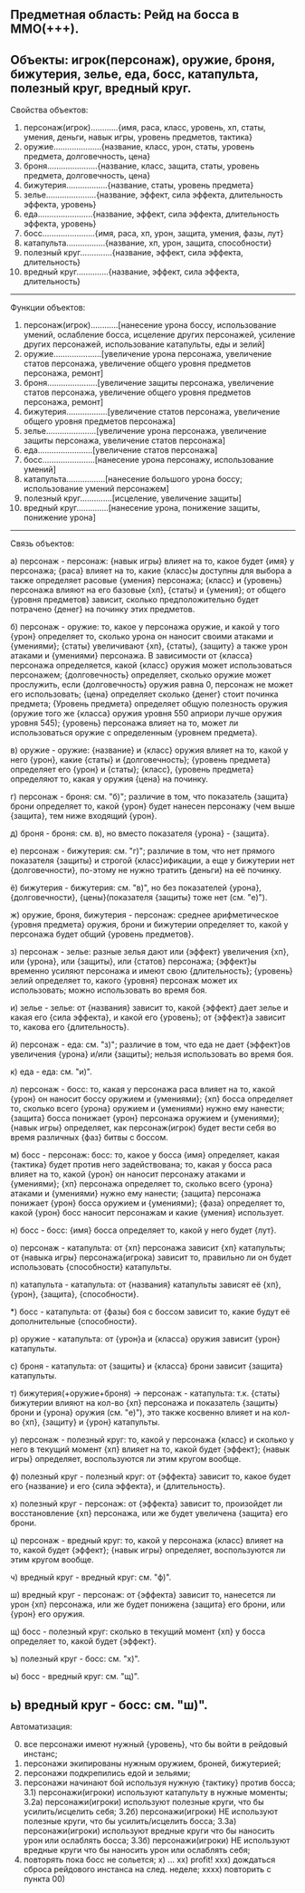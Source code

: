﻿Предметная область: Рейд на босса в ММО(+++).
---------------------------------------------

Объекты: игрок(персонаж), оружие, броня, бижутерия, зелье, еда, босс, катапульта, полезный круг, вредный круг.
--------------------------------------------------------------------------------------------------------------

Свойства объектов: 

1) персонаж(игрок)............{имя, раса, класс, уровень, хп, статы, умения, деньги, навык игры, уровень предметов, тактика}
2) оружие.....................{название, класс, урон, статы, уровень предмета, долговечность, цена}
3) броня......................{название, класс, защита, статы, уровень предмета, долговечность, цена}
4) бижутерия..................{название, статы, уровень предмета}
5) зелье......................{название, эффект, сила эффекта, длительность эффекта, уровень}
6) еда........................{название, эффект, сила эффекта, длительность эффекта, уровень}
7) босс.......................{имя, раса, хп, урон, защита, умения, фазы, лут}
8) катапульта.................{название, хп, урон, защита, способности}
9) полезный круг..............{название, эффект, сила эффекта, длительность}
10) вредный круг..............{название, эффект, сила эффекта, длительность}
----------------------------------------------------------------------------

Функции объектов:

1) персонаж(игрок)............[нанесение урона боссу, использование умений, ослабление босса, исцеление других персонажей, усиление других персонажей, 
                              использование катапульты, еды и зелий]
2) оружие.....................[увеличение урона персонажа, увеличение статов персонажа, увеличение общего уровня предметов персонажа, ремонт]
3) броня......................[увеличение защиты персонажа, увеличение статов персонажа, увеличение общего уровня предметов персонажа, ремонт]
4) бижутерия..................[увеличение статов персонажа, увеличение общего уровня предметов персонажа]
5) зелье......................[увеличение урона персонажа, увеличение защиты персонажа, увеличение статов персонажа]
6) еда........................[увеличение статов персонажа]
7) босс.......................[нанесение урона персонажу, использование умений]
8) катапульта.................[нанесение большого урона боссу; использование умений персонажем]
9) полезный круг..............[исцеление, увеличение защиты]
10) вредный круг..............[нанесение урона, понижение защиты, понижение урона]
----------------------------------------------------------------------------------------------------------------

Связь объектов:

а) персонаж - персонаж: {навык игры} влияет на то, какое будет {имя} у персонажа; {раса} влияет на то, какие {класс}ы доступны для выбора а также определяет
   расовые {умения} персонажа; {класс} и {уровень} персонажа влияют на его базовые {хп}, {статы} и {умения}; от общего {уровня предметов} зависит, сколько
   предположительно будет потрачено {денег} на починку этих предметов.

б) персонаж - оружие: то, какое у персонажа оружие, и какой у того {урон} определяет то, сколько урона он наносит своими атаками и {умениями}; {статы} 
   увеличивают {хп}, {статы}, {защиту} а также урон атаками и {умениями} персонажа. В зависимости от {класса} персонажа определяется, какой {класс} 
   оружия может использоваться персонажем; {долговечность} определяет, сколько оружие может прослужить, если {долговечность} оружия равна 0, персонаж не может 
   его использовать; {цена} определяет сколько {денег} стоит починка предмета; {Уровень предмета} определяет общую полезность оружия (оружие того же 
   {класса} оружия уровня 550 априори лучше оружия уровня 545); {уровень} персонажа влияет на то, может ли использоваться оружие с определенным {уровнем предмета}.
   
в) оружие - оружие: {название} и {класс} оружия влияет на то, какой у него {урон}, какие {статы} и {долговечность}; {уровень предмета} определяет его {урон} и {статы};
   {класс}, {уровень предмета} определяют то, какая у оружия {цена} на починку.
   

г) персонаж - броня: см. "б)"; различие в том, что показатель {защита} брони определяет то, какой {урон} будет нанесен персонажу (чем выше {защита},
   тем ниже входящий {урон}.

д) броня - броня: см. в), но вместо показателя {урона} - {защита}.

е) персонаж - бижутерия: см. "г)"; различие в том, что нет прямого показателя {защиты} и строгой {класс}ификации, а еще у бижутерии нет {долговечности},
   по-этому не нужно тратить {деньги} на её починку.

ё) бижутерия - бижутерия: см. "в)", но без показателей {урона}, {долговечности}, {цены}(показателя {защиты} тоже нет (см. "е)").
   
ж) оружие, броня, бижутерия - персонаж: среднее арифметическое {уровня предмета} оружия, брони и бижутерии определяет то, какой у персонажа будет общий {уровень предметов}.

з) персонаж - зелье: разные зелья дают или {эффект} увеличения {хп}, или {урона}, или {защиты}, или {статов} персонажа; {эффект}ы временно усиляют 
   персонажа и имеют свою {длительность}; {уровень} зелий определяет то, какого {уровня} персонаж может их использовать; можно использовать во время боя.

и) зелье - зелье: от {названия} зависит то, какой {эффект} дает зелье и какая его {сила эффекта}, и какой его {уровень}; от {эффект}а зависит то, какова 
   его {длительность}.

й) персонаж - еда: см. "з)"; различие в том, что еда не дает {эффект}ов увеличения {урона} и/или {защиты}; нельзя использовать во время боя.

к) еда - еда: см. "и)".

л) персонаж - босс: то, какая у персонажа раса влияет на то, какой {урон} он наносит боссу оружием и {умениями}; {хп} босса определяет то, сколько всего 
   {урона} оружием и {умениями} нужно ему нанести; {защита} босса понижает {урон} персонажа оружием и {умениями}; {навык игры} определяет, как персонаж(игрок)
   будет вести себя во время различных {фаз} битвы с боссом.

м) босс - персонаж: босс: то, какое у босса {имя} определяет, какая {тактика} будет против него задействована; то, какая у босса раса влияет на то, какой {урон} он
   наносит персонажу атаками и {умениями}; {хп} персонажа определяет то, сколько всего {урона} атаками и {умениями} нужно ему нанести; {защита} персонажа 
   понижает {урон} босса оружием и {умениями}; {фаза} определяет то, какой {урон} босс наносит персонажам и какие {умения} использует.

н) босс - босс: {имя} босса определяет то, какой у него будет {лут}.

о) персонаж - катапульта: от {хп} персонажа зависит {хп} катапульты; от {навыка игры} персонажа(игрока) зависит то, правильно ли он будет использовать
   {способности} катапульты.

п) катапульта - катапульта: от {названия} катапульты зависят её {хп}, {урон}, {защита}, {способности}.

*) босс - катапульта: от {фазы} боя с боссом зависит то, какие будут её дополнительные {способности}.

р) оружие - катапульта: от {урон}а и {класса} оружия зависит {урон} катапульты.

с) броня - катапульта: от {защиты} и {класса} брони зависит {защита} катапульты.

т) бижутерия(+оружие+броня) -> персонаж - катапульта: т.к. {статы} бижутерии влияют на кол-во {хп} персонажа и показатель {защиты} брони и {урона} оружия (см. "е)"), 
   это также косвенно влияет и на кол-во {хп}, {защиту} и {урон} катапульты.

у) персонаж - полезный круг: то, какой у персонажа {класс} и сколько у него в текущий момент {хп} влияет на то, какой будет {эффект}; 
   {навык игры} определяет, воспользуются ли этим кругом вообще.

ф) полезный круг - полезный круг: от {эффекта} зависит то, какое будет его {название} и его {сила эффекта}, и {длительность}.

х) полезный круг - персонаж: от {эффекта} зависит то, произойдет ли восстановление {хп} персонажа, или же будет увеличена {защита} его брони.

ц) персонаж - вредный круг: то, какой у персонажа {класс} влияет на то, какой будет {эффект}; {навык игры} определяет, воспользуются ли этим кругом вообще.

ч) вредный круг - вредный круг: см. "ф)".

ш) вредный круг - персонаж: от {эффекта} зависит то, нанесется ли урон {хп} персонажа, или же будет понижена {защита} его брони, или {урон} его оружия.

щ) босс - полезный круг: сколько в текущий момент {хп} у босса определяет то, какой будет {эффект}.

ъ) полезный круг - босс: см. "х)".

ы) босс - вредный круг: см. "щ)".

ь) вредный круг - босс: см. "ш)".
---------------------------------

Автоматизация:

00) все персонажи имеют нужный {уровень}, что бы войти в рейдовый инстанс;
1) персонажи экипированы нужным оружием, броней, бижутерией;
2) персонажи подкрепились едой и зельями;
3) персонажи начинают бой используя нужную {тактику} против босса;
   3.1) персонажи(игроки) используют катапульту в нужные моменты;
   3.2а) персонажи(игроки) используют полезные круги, что бы усилить/исцелить себя;
   3.2б) персонажи(игроки) НЕ используют полезные круги, что бы усилить/исцелить босса;
   3.3а) персонажи(игроки) используют вредные круги что бы наносить урон или ослаблять босса;
   3.3б) персонажи(игроки) НЕ используют вредные круги что бы наносить урон или ослаблять себя;
4) повторять пока босс не сольется;
x) ...
xx) profit!
xxx) дождаться сброса рейдового инстанса на след. неделе;
xxxx) повторить с пункта 00)

